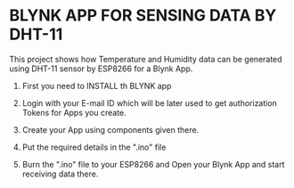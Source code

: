 # BLYNK APP FOR SENSING DATA BY DHT-11  
 This project shows how Temperature and Humidity data can be generated using DHT-11 sensor by ESP8266 for a Blynk App.

1. First you need to INSTALL th BLYNK app

2. Login with your E-mail ID which will be later used to get authorization Tokens for Apps you create.

3. Create your App using components given there.

4. Put the required details in the ".ino" file

5. Burn the ".ino" file to your ESP8266 and Open your Blynk App and start receiving data there.
